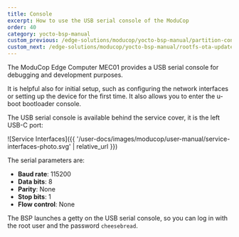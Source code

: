 ```yaml
---
title: Console
excerpt: How to use the USB serial console of the ModuCop
order: 40
category: yocto-bsp-manual
custom_previous: /edge-solutions/moducop/yocto-bsp-manual/partition-concept/
custom_next: /edge-solutions/moducop/yocto-bsp-manual/rootfs-ota-update/
---
```


The ModuCop Edge Computer MEC01 provides a USB serial console for debugging and development purposes.

It is helpful also for initial setup, such as configuring the network interfaces or setting up the device for the first time. It also allows you to enter the u-boot bootloader console.

The USB serial console is available behind the service cover, it is the left USB-C port:

![Service Interfaces]({{ '/user-docs/images/moducop/user-manual/service-interfaces-photo.svg' | relative_url }})

The serial parameters are:
- **Baud rate**: 115200
- **Data bits**: 8
- **Parity**: None
- **Stop bits**: 1
- **Flow control**: None

The BSP launches a getty on the USB serial console, so you can log in with the root user and the password `cheesebread`.
